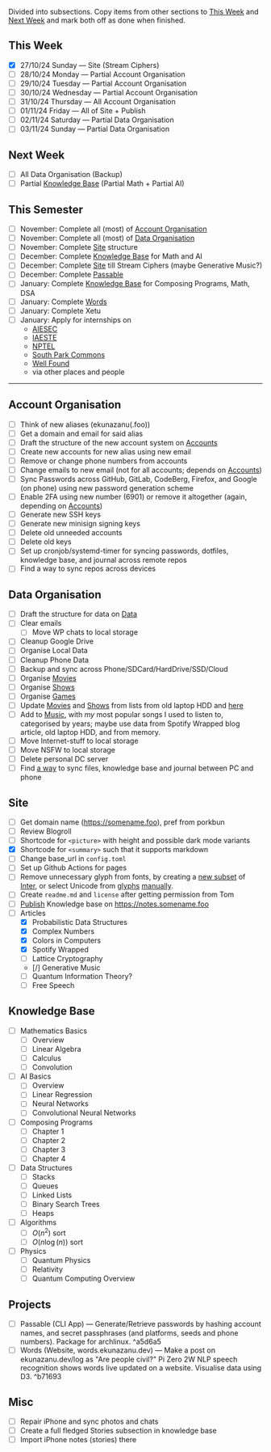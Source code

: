 Divided into subsections. Copy items from other sections to [This Week](#This%20Week) and [Next Week](#Next%20Week) and mark both off as done when finished.

## This Week

- [x] 27/10/24 Sunday — Site (Stream Ciphers)
- [ ] 28/10/24 Monday — Partial Account Organisation
- [ ] 29/10/24 Tuesday — Partial Account Organisation
- [ ] 30/10/24 Wednesday — Partial Account Organisation
- [ ] 31/10/24 Thursday — All Account Organisation
- [ ] 01/11/24 Friday — All of Site + Publish
- [ ] 02/11/24 Saturday —  Partial Data Organisation
- [ ] 03/11/24 Sunday — Partial Data Organisation

## Next Week

- [ ] All Data Organisation (Backup)
- [ ] Partial [Knowledge Base](#Knowledge%20Base) (Partial Math + Partial AI)

## This Semester

- [ ] November: Complete all (most) of [Account Organisation](#Account%20Organization)
- [ ] November: Complete all (most) of [Data Organisation](#Data%20Organisation)
- [ ] November: Complete [Site](#Site) structure
- [ ] December: Complete [Knowledge Base](#Knowledge%20Base) for Math and AI
- [ ] December: Complete [Site](#Site) till Stream Ciphers (maybe Generative Music?)
- [ ] December: Complete [Passable](#^a5d6a5)
- [ ] January: Complete [Knowledge Base](#Knowledge%20Base) for Composing Programs, Math, DSA
- [ ] January: Complete [Words](#^b71693)
- [ ] January: Complete Xetu
- [ ] January: Apply for internships on
	* [AIESEC](https://aiesec.org/)
	* [IAESTE](https://iaeste.org/)
	* [NPTEL](https://nptel.ac.in/)
	* [South Park Commons](https://www.southparkcommons.com/community)
	* [Well Found](https://wellfound.com/role/l/software-engineer/india)
	- via other places and people

---

## Account Organisation

- [ ] Think of new aliases (ekunazanu(.foo))
- [ ] Get a domain and email for said alias
- [ ] Draft the structure of the new account system on [Accounts](Lists/Accounts.md)
- [ ] Create new accounts for new alias using new email
- [ ] Remove or change phone numbers from accounts
- [ ] Change emails to new email (not for all accounts; depends on [Accounts](Lists/Accounts.md))
- [ ] Sync Passwords across GitHub, GitLab, CodeBerg, Firefox, and Google (on phone) using new password generation scheme
- [ ] Enable 2FA using new number (6901) or remove it altogether (again, depending on [Accounts](Lists/Accounts.md))
- [ ] Generate new SSH keys
- [ ] Generate new minisign signing keys
- [ ] Delete old unneeded accounts
- [ ] Delete old keys
- [ ] Set up cronjob/systemd-timer for syncing passwords, dotfiles, knowledge base, and journal across remote repos
- [ ] Find a way to sync repos across devices

## Data Organisation

- [ ] Draft the structure for data on [Data](Lists/Data.md)
- [ ] Clear emails
    - [ ] Move WP chats to local storage
- [ ] Cleanup Google Drive
- [ ] Organise Local Data
- [ ] Cleanup Phone Data
- [ ] Backup and sync across Phone/SDCard/HardDrive/SSD/Cloud
- [ ] Organise [Movies](Lists/Movies.md)
- [ ] Organise [Shows](Lists/Shows.md)
- [ ] Organise [Games](Lists/Games.md)
- [ ] Update [Movies](Lists/Movies.md) and [Shows](Lists/Shows.md) from lists from old laptop HDD and [here](https://www.indiewire.com/gallery/fox-searchlight-best-movies-25th-anniversary/)
- [ ] Add to [Music](Lists/Music.md), with *my* most popular songs I used to listen to, categorised by years; maybe use data from Spotify Wrapped blog article, old laptop HDD, and from memory.
- [ ] Move Internet-stuff to local storage
- [ ] Move NSFW to local storage
- [ ] Delete personal DC server
- [ ] Find [a way](https://syncthing.net/) to sync files, knowledge base and journal between PC and phone

## Site

- [ ] Get domain name (https://somename.foo), pref from porkbun
- [ ] Review Blogroll
- [ ] Shortcode for `<picture>` with height and possible dark mode variants
- [x] Shortcode for `<summary>` such that it supports markdown
- [ ] Change base_url in `config.toml`
- [ ] Set up Github Actions for pages
- [ ] Remove unnecessary glyph from fonts, by creating a [new subset](https://fonttools.readthedocs.io/en/latest/subset/index.html#module-fontTools.subset) of [Inter](https://github.com/rsms/inter/discussions/682), or select Unicode from [glyphs](https://rsms.me/inter/#glyphs) [manually](https://markoskon.com/creating-font-subsets/).
- [ ] Create `readme.md` and `license` after getting permission from Tom
- [ ] [Publish](https://quartz.jzhao.xyz/) Knowledge base on https://notes.somename.foo
- [ ] Articles
	- [x] Probabilistic Data Structures
	- [x] Complex Numbers
	- [x] Colors in Computers
	- [x] Spotify Wrapped
	- [ ] Lattice Cryptography
	- [/] Generative Music
	- [ ] Quantum Information Theory?
	- [ ] Free Speech

## Knowledge Base

- [ ] Mathematics Basics
	- [ ] Overview
	- [ ] Linear Algebra
	- [ ] Calculus
	- [ ] Convolution
- [ ] AI Basics
	- [ ] Overview
	- [ ] Linear Regression
	- [ ] Neural Networks
	- [ ] Convolutional Neural Networks
- [ ] Composing Programs
	- [ ] Chapter 1
	- [ ] Chapter 2
	- [ ] Chapter 3
	- [ ] Chapter 4
- [ ] Data Structures
	- [ ] Stacks
	- [ ] Queues
	- [ ] Linked Lists
	- [ ] Binary Search Trees
	- [ ] Heaps
- [ ] Algorithms
	- [ ] $O(n^2)$ sort
	- [ ] $O(n\log(n)$) sort
- [ ] Physics
    - [ ] Quantum Physics
    - [ ] Relativity
    - [ ] Quantum Computing Overview

## Projects

- [ ] Passable (CLI App) — Generate/Retrieve passwords by hashing account names, and secret passphrases (and platforms, seeds and phone numbers). Package for archlinux. ^a5d6a5
- [ ] Words (Website, words.ekunazanu.dev) — Make a post on ekunazanu.dev/log as "Are people civil?" Pi Zero 2W NLP speech recognition shows words live updated on a website. Visualise data using D3. ^b71693

## Misc

- [ ] Repair iPhone and sync photos and chats
- [ ] Create a full fledged Stories subsection in knowledge base
- [ ] Import iPhone notes (stories) there